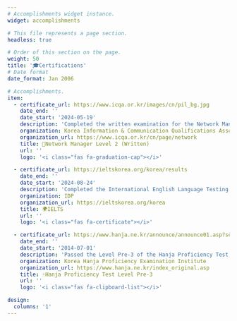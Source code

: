 ```yaml
---
# Accomplishments widget instance.
widget: accomplishments

# This file represents a page section.
headless: true

# Order of this section on the page.
weight: 50
title: '🎓Certifications'
# Date format
date_format: Jan 2006

# Accomplishments.
item:
  - certificate_url: https://www.icqa.or.kr/images/cn/pil_bg.jpg
    date_end: ''
    date_start: '2024-05-19'
    description: 'Completed the written examination for the Network Manager Level 2 certification, organized by the Korea Information & Communication Qualifications Association (ICQA). This certification evaluates knowledge in TCP/IP, OSI model, network security, and practical network management skills.'
    organization: Korea Information & Communication Qualifications Association
    organization_url: https://www.icqa.or.kr/cn/page/network
    title: 📝Network Manager Level 2 (Written)
    url: ''
    logo: '<i class="fas fa-graduation-cap"></i>'  

  - certificate_url: https://ieltskorea.org/korea/results
    date_end: ''
    date_start: '2024-08-24'
    description: 'Completed the International English Language Testing System (IELTS) exam, administered by IDP. This test assesses proficiency in listening, reading, writing, and speaking in both academic and real-life contexts.'
    organization: IDP
    organization_url: https://ieltskorea.org/korea
    title: 🌍IELTS
    url: ''
    logo: '<i class="fas fa-certificate"></i>'  

  - certificate_url: https://www.hanja.ne.kr/announce/announce01.asp?select_sihum1=happ
    date_end: ''
    date_start: '2014-07-01'
    description: 'Passed the Level Pre-3 of the Hanja Proficiency Test, organized by the Korea Hanja Proficiency Examination Institute. This certification demonstrates the ability to understand and use 900 Chinese characters in the Korean language.'
    organization: Korea Hanja Proficiency Examination Institute
    organization_url: https://www.hanja.ne.kr/index_original.asp
    title: 🀄Hanja Proficiency Test Level Pre-3
    url: ''
    logo: '<i class="fas fa-clipboard-list"></i>'  

design:
  columns: '1'
---
```

